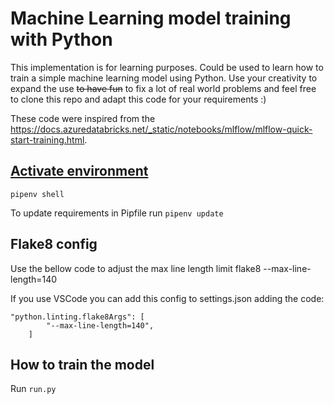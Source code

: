 # Machine Learning model training with Python
This implementation is for learning purposes. Could be used to learn how to train a simple machine learning model using Python.
Use your creativity to expand the use ~~to have fun~~ to fix a lot of real world problems and feel free to clone this repo and adapt this code for your requirements :)

These code were inspired from the https://docs.azuredatabricks.net/_static/notebooks/mlflow/mlflow-quick-start-training.html.

## [Activate environment](https://pipenv.readthedocs.io/en/latest/)
`pipenv shell`

To update requirements in Pipfile run `pipenv update`

## Flake8 config
Use the bellow code to adjust the max line length limit
flake8 --max-line-length=140

If you use VSCode you can add this config to settings.json adding the code:

```
"python.linting.flake8Args": [
        "--max-line-length=140",
    ]
```

## How to train the model
Run `run.py`
